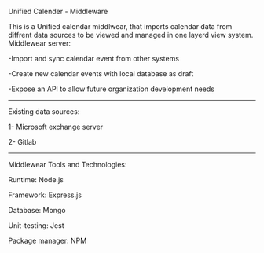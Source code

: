 Unified Calender - Middleware

This is a Unified calendar middlwear, that imports calendar data from diffrent data sources
to be viewed and managed in one layerd view system.
Middlewear server:

-Import and sync calendar event from other systems

-Create new calendar events with local database as draft

-Expose an API to allow future organization development needs
____________________________________________________________________________________________________________________
Existing data sources:

1- Microsoft exchange server

2- Gitlab
____________________________________________________________________________________________________________________
Middlewear Tools and Technologies:

Runtime: Node.js

Framework: Express.js

Database: Mongo

Unit-testing: Jest

Package manager: NPM
